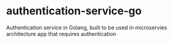# authentication-service-go
Authentication service in Golang, built to be used in microservies architecture app that requires authentication
